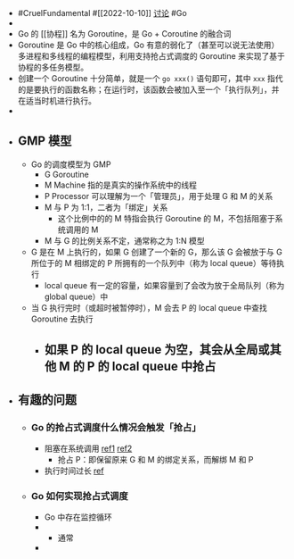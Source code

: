 - #CruelFundamental #[[2022-10-10]] [讨论](https://github.com/CYZH1307/CruelFundamental/tree/main/homework/202210/10) #Go
-
- Go 的 [[协程]] 名为 Goroutine，是 Go + Coroutine 的融合词
- Goroutine 是 Go 中的核心组成，Go 有意的弱化了（甚至可以说无法使用）多进程和多线程的编程模型，利用支持抢占式调度的 Goroutine 来实现了基于协程的多任务模型。
- 创建一个 Goroutine 十分简单，就是一个 `go xxx()` 语句即可，其中 `xxx` 指代的是要执行的函数名称；在运行时，该函数会被加入至一个「执行队列」，并在适当时机进行执行。
-
- ## GMP 模型
	- Go 的调度模型为 GMP
		- G Goroutine
		- M Machine 指的是真实的操作系统中的线程
		- P Processor 可以理解为一个「管理员」，用于处理 G 和 M 的关系
		- M 与 P 为 1:1，二者为「绑定」关系
			- 这个比例中的的 M 特指会执行 Goroutine 的 M，不包括阻塞于系统调用的 M
		- M 与 G 的比例关系不定，通常称之为 1:N 模型
	- G 是在 M 上执行的，如果 G 创建了一个新的 G，那么该 G 会被放于与 G 所位于的 M 相绑定的 P 所拥有的一个队列中（称为 local queue）等待执行
		- local queue 有一定的容量，如果容量到了会改为放于全局队列（称为 global queue）中
	- 当 G 执行完时（或超时被暂停时），M 会去 P 的 local queue 中查找 Goroutine 去执行
		- 如果 P 的 local queue 为空，其会从全局或其他 M 的 P 的 local queue 中抢占
			-
- ## 有趣的问题
	- ### Go 的抢占式调度什么情况会触发「抢占」
		- 阻塞在系统调用 [ref1](https://github.com/golang/go/blob/go1.19.2/src/runtime/proc.go#L5308) [ref2](https://github.com/golang/go/blob/go1.19.2/src/runtime/proc.go#L5315)
			- 抢占 P：即保留原来 G 和 M 的绑定关系，而解绑 M 和 P
		- 执行时间过长 [ref](https://github.com/golang/go/blob/go1.19.2/src/runtime/proc.go#L5308)
	- ### Go 如何实现抢占式调度
		- Go 中存在监控循环
		-
			- 通常
		-